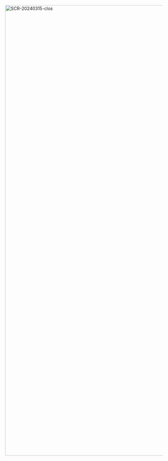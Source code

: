 <img width="1440" alt="SCR-20240315-clos" src="https://github.com/ALL-ALL-ALL/House-Rotation/assets/157831738/0f283387-8023-4af4-b406-aaad0c7e7969">
